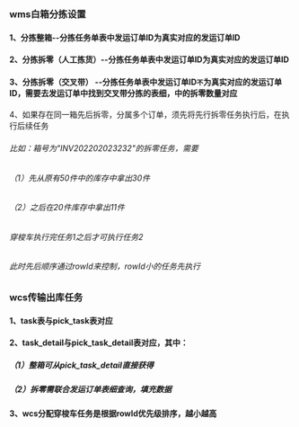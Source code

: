 ### wms白箱分拣设置  
#### 1、分拣整箱--分拣任务单表中发运订单ID为真实对应的发运订单ID
#### 2、分拣拆零（人工拣货）--分拣任务单表中发运订单ID为真实对应的发运订单ID
#### 3、分拣拆零（交叉带） --分拣任务单表中发运订单ID`不`为真实对应的发运订单ID，需要去发运订单中找到交叉带分拣的表细，中的拆零数量对应
4、如果存在同一箱先后拆零，分属多个订单，须先将先行拆零任务执行后，在执行后续任务

###### 比如：箱号为"INV202202023232"的拆零任务，需要
###### （1）先从原有50件中的库存中拿出30件
###### （2）之后在20件库存中拿出11件
###### 穿梭车执行完任务1之后才可执行任务2
###### 此时先后顺序通过rowId来控制，rowId小的任务先执行

### wcs传输出库任务
#### 1、task表与pick_task表对应
#### 2、task_detail与pick_task_detail表对应，其中：
##### （1）整箱可从pick_task_detail直接获得
##### （2）拆零需联合发运订单表细查询，填充数据
#### 3、wcs分配穿梭车任务是根据rowId优先级排序，越小越高
